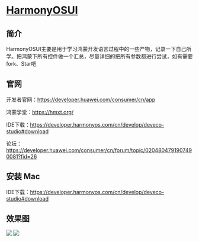 # [HarmonyOSUI](https://github.com/chengssir/HarmonyOSUI)

## 简介

HarmonyOSUI主要是用于学习鸿蒙开发语言过程中的一些产物，记录一下自己所学。把鸿蒙下所有控件做一个汇总，尽量详细的把所有参数都进行尝试，如有需要fork、Star吧

## 官网

开发者官网：https://developer.huawei.com/consumer/cn/app

鸿蒙学堂：https://hmxt.org/

IDE下载：https://developer.harmonyos.com/cn/develop/deveco-studio#download

论坛：https://developer.huawei.com/consumer/cn/forum/topic/0204804791907490081?fid=26

## 安装 Mac

IDE下载：https://developer.harmonyos.com/cn/develop/deveco-studio#download



## 效果图

<img align="left" src="https://chachaimg.s3.us-west-1.amazonaws.com/client_upload%2Fprofile_picture%2F2023-12-07%2F657135671a973-e40bd65b2596da6a479ebf2452694930_657135671a990.jpeg" style="zoom:100%;" >

<img align="left" src="https://chachaimg.s3.us-west-1.amazonaws.com/client_upload%2Fprofile_picture%2F2023-12-07%2F6571357d97fca-559e4932d614a2ca6c6e716440ae1a3d_6571357d97fe5.jpeg" style="zoom:100%;" >
